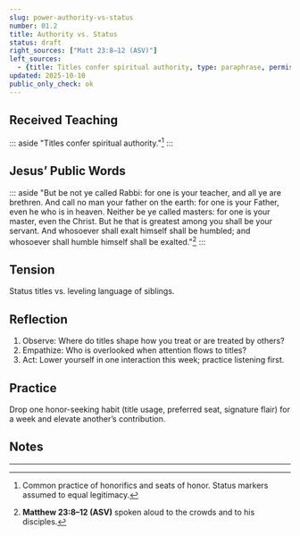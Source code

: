 ```yaml
---
slug: power-authority-vs-status
number: 01.2
title: Authority vs. Status
status: draft
right_sources: ["Matt 23:8–12 (ASV)"]
left_sources:
  - {title: Titles confer spiritual authority, type: paraphrase, permission: none}
updated: 2025-10-10
public_only_check: ok
---
```


## Received Teaching
::: aside 
"Titles confer spiritual authority."[^2]
:::


## Jesus’ Public Words
::: aside
"But be not ye called Rabbi: for one is your teacher, and all ye are brethren. And call no man your father on the earth: for one is your Father, even he who is in heaven. Neither be ye called masters: for one is your master, even the Christ. But he that is greatest among you shall be your servant. And whosoever shall exalt himself shall be humbled; and whosoever shall humble himself shall be exalted."[^3]
:::

## Tension
Status titles vs. leveling language of siblings.

## Reflection
1. Observe: Where do titles shape how you treat or are treated by others?
2. Empathize: Who is overlooked when attention flows to titles?
3. Act: Lower yourself in one interaction this week; practice listening first.

## Practice
Drop one honor-seeking habit (title usage, preferred seat, signature flair) for a week and elevate another’s contribution.

## Notes

---

[^2]:Common practice of honorifics and seats of honor. Status markers assumed to equal legitimacy.
[^3]:**Matthew 23:8–12 (ASV)** spoken aloud to the crowds and to his disciples.
